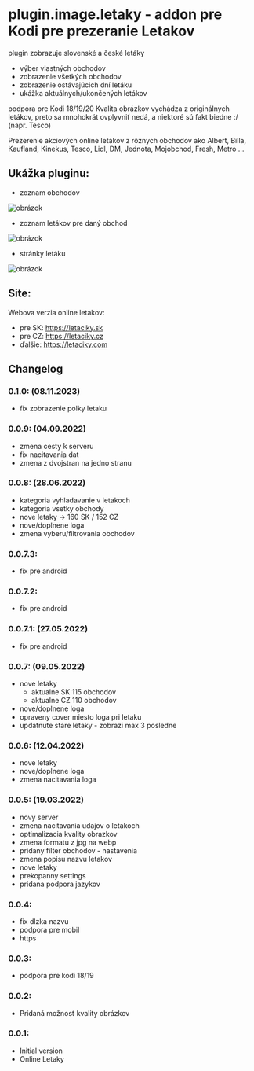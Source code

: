 # plugin.image.letaky - addon pre Kodi pre prezeranie Letakov

plugin zobrazuje slovenské a české letáky
- výber vlastných obchodov
- zobrazenie všetkých obchodov
- zobrazenie ostávajúcich dní letáku
- ukážka aktuálnych/ukončených letákov
  
podpora pre Kodi 18/19/20
Kvalita obrázkov vychádza z originálnych letákov, preto sa mnohokrát ovplyvniť nedá, a niektoré sú fakt biedne :/ (napr. Tesco)
 
Prezerenie akciových online letákov z rôznych obchodov ako Albert, Billa, Kaufland, Kinekus, Tesco, Lidl, DM, Jednota, Mojobchod, Fresh, Metro ...

## Ukážka pluginu:
- zoznam obchodov
  
![obrázok](https://github.com/jastrab/plugin.image.letaky/assets/6190406/5fa8201f-f4ec-4c78-89a4-05b2f3fc9154)

- zoznam letákov pre daný obchod
  
![obrázok](https://github.com/jastrab/plugin.image.letaky/assets/6190406/e59d8ecc-df79-471a-a3a8-4a84133bbc89)

- stránky letáku
  
![obrázok](https://github.com/jastrab/plugin.image.letaky/assets/6190406/62da1dfd-218b-41a0-acec-a24f9a7a510b)

## Site:
Webova verzia online letakov:
- pre SK: https://letaciky.sk
- pre CZ: https://letaciky.cz
- ďalšie: https://letaciky.com

## Changelog

### 0.1.0: (08.11.2023)
- fix zobrazenie polky letaku

### 0.0.9: (04.09.2022)
- zmena cesty k serveru
- fix nacitavania dat
- zmena z dvojstran na jedno stranu

### 0.0.8: (28.06.2022)
- kategoria vyhladavanie v letakoch
- kategoria vsetky obchody
- nove letaky -> 160 SK / 152 CZ
- nove/doplnene loga
- zmena vyberu/filtrovania obchodov

### 0.0.7.3:
- fix pre android
### 0.0.7.2:
- fix pre android
### 0.0.7.1: (27.05.2022)
- fix pre android

### 0.0.7: (09.05.2022)
- nove letaky 
   - aktualne SK 115 obchodov
   - aktualne CZ 110 obchodov
- nove/doplnene loga
- opraveny cover miesto loga pri letaku
- updatnute stare letaky - zobrazi max 3 posledne 

### 0.0.6: (12.04.2022)
- nove letaky
- nove/doplnene loga
- zmena nacitavania loga

### 0.0.5: (19.03.2022)
- novy server
- zmena nacitavania udajov o letakoch
- optimalizacia kvality obrazkov
- zmena formatu z jpg na webp
- pridany filter obchodov - nastavenia
- zmena popisu nazvu letakov
- nove letaky
- prekopanny settings 
- pridana podpora jazykov

### 0.0.4:
- fix dlzka nazvu
- podpora pre mobil
- https

### 0.0.3:
- podpora pre kodi 18/19

### 0.0.2:
- Pridaná možnosť kvality obrázkov

### 0.0.1:
- Initial version
- Online Letaky
